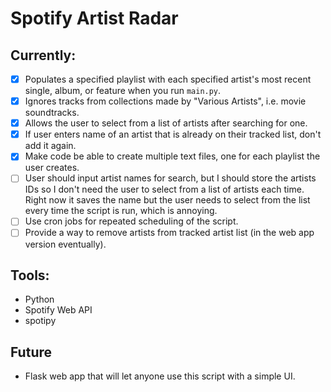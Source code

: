 # Spotify Artist Radar

## Currently:
- [X] Populates a specified playlist with each specified artist's most recent single, album, or feature when you run `main.py`.
- [X] Ignores tracks from collections made by "Various Artists", i.e. movie soundtracks.
- [X] Allows the user to select from a list of artists after searching for one.
- [X] If user enters name of an artist that is already on their tracked list, don't add it again.
- [X] Make code be able to create multiple text files, one for each playlist the user creates. 
- [ ] User should input artist names for search, but I should store the artists IDs so I don't need the user to select from a list of artists each time. Right now it saves the name but the user needs to select from the list every time the script is run, which is annoying.
- [ ] Use cron jobs for repeated scheduling of the script.
- [ ] Provide a way to remove artists from tracked artist list (in the web app version eventually).

## Tools: 
- Python
- Spotify Web API
- spotipy

## Future
- Flask web app that will let anyone use this script with a simple UI.
